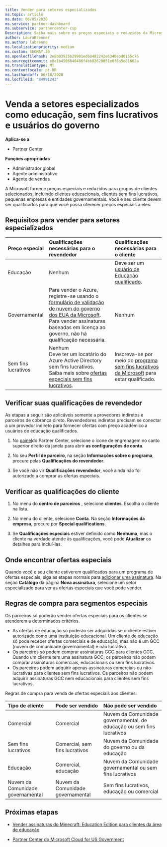 ```yaml
---
title: Vender para setores especializados
ms.topic: article
ms.date: 06/05/2020
ms.service: partner-dashboard
ms.subservice: partnercenter-csp
Description: Saiba mais sobre os preços especiais e reduzidos da Microsoft para determinados grupos de clientes, incluindo clientes educativos, clientes sem fins lucrativos e usuários do governo.
author: LauraBrenner
ms.author: labrenne
ms.localizationpriority: medium
ms.custom: SEOMAY.20
ms.openlocfilehash: 2e8b03925b29901ed68482242e6340ebd0155c76
ms.sourcegitcommit: e0a1b4506840486f4bb82620051e0f6a5e81662a
ms.translationtype: MT
ms.contentlocale: pt-BR
ms.lasthandoff: 06/18/2020
ms.locfileid: "84991243"
---
```

# <a name="sell-to-specialized-industries-like-education-non-profit-and-government-users"></a>Venda a setores especializados como educação, sem fins lucrativos e usuários do governo

**Aplica-se a**

- Partner Center

**Funções apropriadas**

- Administrador global
- Agente administrativo
- Agente de vendas

A Microsoft fornece preços especiais e reduzidos para grupos de clientes selecionados, incluindo clientes educacionais, clientes sem fins lucrativos, pequenas empresas e entidades governamentais. Você e seu cliente devem ser qualificados para que você possa oferecer preços especiais a eles. 

## <a name="requirements-to-sell-to-specialized-industries"></a>Requisitos para vender para setores especializados

|**Preço especial**   |**Qualificações necessárias para o revendedor**   |**Qualificações necessárias para o cliente**   |
|----------------------------|:---------------------------------|:------------------------------------------|
|Educação   |Nenhum   | Deve ser um [usuário de Educação qualificado](https://www.microsoftvolumelicensing.com/DocumentSearch.aspx?Mode=3&DocumentTypeId=7).   |
|Governamental   |Para vender o Azure, registre-se usando o [formulário de validação de nuvem do governo dos EUA da Microsoft](https://azuregov.microsoft.com/csp). Para vender assinaturas baseadas em licença ao governo, não há qualificação necessária.|   Nenhum|
|Sem fins lucrativos  |Nenhum<br/> Deve ter um locatário do Azure Active Directory sem fins lucrativos.<br/> Saiba mais sobre [ofertas especiais sem fins lucrativos](https://assetsprod.microsoft.com/mpn/nonprofit-skus-in-csp-faq.pdf).   |Inscreva-se por meio do [programa sem fins lucrativos da Microsoft](https://nonprofit.microsoft.com/#/register) para estar qualificado.   |

## <a name="check-your-reseller-qualifications"></a>Verificar suas qualificações de revendedor

As etapas a seguir são aplicáveis somente a provedores indiretos e parceiros de cobrança direto. Revendedores indiretos precisam se conectar a um provedor indireto para fornecer ofertas com preço acadêmico a usuários de educação qualificados.

1. No [painel](https://partner.microsoft.com/dashboard)do Partner Center, selecione o ícone de engrenagem no canto superior direito da janela para abrir **as configurações de conta**.

2. No seu **Perfil de parceiro**, na seção **Informações sobre o programa**, procure pelas **Qualificações do revendedor**.

3. Se você não vir **Qualificações revendedor**, você ainda não foi autorizado a comprar as ofertas especiais.

## <a name="check-the-customer-qualifications"></a>Verificar as qualificações do cliente

1. No menu do **centro de parceiros** , selecione **clientes**. Escolha o cliente na lista.

2. No menu do cliente, selecione **Conta**. Na seção **Informações da empresa**, procure por **Special qualifications**.

3. Se **Qualificações especiais** estiver definido como **Nenhuma**, mas o cliente na verdade atende às qualificações, você pode **Atualizar** os detalhes para incluí-las.

## <a name="where-to-find-special-offers"></a>Onde encontrar ofertas especiais

Quando você e seu cliente estiverem qualificados para um programa de ofertas especiais, siga as etapas normais para [adicionar uma assinatura](create-a-new-subscription.md). Na seção **Catálogo** da página **Nova assinatura**, selecione um setor especializado para ver as ofertas especiais que você pode vender.

## <a name="purchase-rules-for-special-segments"></a>Regras de compra para segmentos especiais

Os parceiros só poderão vender ofertas especiais para os clientes se atenderem a determinados critérios. 

- As ofertas de educação só poderão ser adquiridas se o cliente estiver autorizado como uma instituição educacional. Um cliente de educação só pode receber ofertas comerciais e de educação, mas não é um GCC (nuvem de comunidade governamental) e não lucrativo.
- Os parceiros só podem comprar assinaturas GCC para clientes GCC. Quando um cliente tem uma assinatura GCC, os parceiros não podem comprar assinaturas comerciais, educacionais ou sem fins lucrativos. 
- Os parceiros podem adquirir apenas assinaturas comerciais ou não-lucrativas para clientes sem fins lucrativos. Os parceiros não podem adquirir assinaturas GCC nem educacionais para clientes sem fins lucrativos.

Regras de compra para venda de ofertas especiais aos clientes:

|**Tipo de cliente**   |**Pode ser vendido**   |**Não pode ser vendido**   |
|:----------------------------|:---------------------------------|:------------------------------------------|
| Comercial |Comercial | Nuvem da Comunidade governamental, de educação ou sem fins lucrativos |
| Sem fins lucrativos |Comercial, sem fins lucrativos | Nuvem da Comunidade do governo ou da educação |
| Educação |Comercial, educação | Nuvem da Comunidade governamental ou sem fins lucrativos |
| Nuvem da Comunidade governamental |Nuvem da Comunidade governamental | Sem fins lucrativos, educação ou comercial |

## <a name="next-steps"></a>Próximas etapas

- [Vender assinaturas do Minecraft: Education Edition para clientes da área de educação](minecraft-subscriptions.md)

- [Partner Center do Microsoft Cloud for US Government](partner-center-for-microsoft-us-govt-cloud.md)
